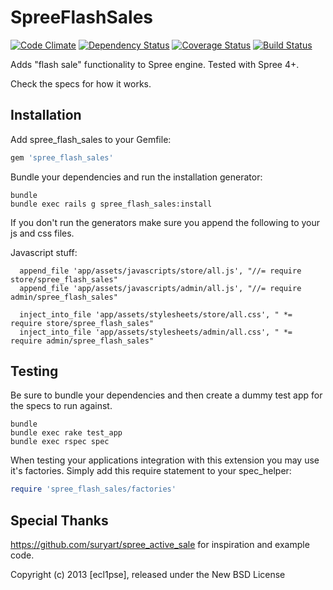 SpreeFlashSales
===============

[![Code Climate](https://codeclimate.com/github/ecl1pse/spree_flash_sales.png)](https://codeclimate.com/github/ecl1pse/spree_flash_sales)
[![Dependency Status](https://gemnasium.com/ecl1pse/spree_flash_sales.png)](https://gemnasium.com/ecl1pse/spree_flash_sales)
[![Coverage Status](https://coveralls.io/repos/ecl1pse/spree_flash_sales/badge.png)](https://coveralls.io/r/ecl1pse/spree_flash_sales)
[![Build Status](https://travis-ci.org/ecl1pse/spree_flash_sales.png?branch=master)](https://travis-ci.org/ecl1pse/spree_flash_sales)

Adds "flash sale" functionality to Spree engine. Tested with Spree 4+. 

Check the specs for how it works.



Installation
------------

Add spree_flash_sales to your Gemfile:

```ruby
gem 'spree_flash_sales'
```

Bundle your dependencies and run the installation generator:

```shell
bundle
bundle exec rails g spree_flash_sales:install
```

If you don't run the generators make sure you append the following to your js and css files.

Javascript stuff:

```
  append_file 'app/assets/javascripts/store/all.js', "//= require store/spree_flash_sales"
  append_file 'app/assets/javascripts/admin/all.js', "//= require admin/spree_flash_sales"
```

```
  inject_into_file 'app/assets/stylesheets/store/all.css', " *= require store/spree_flash_sales"
  inject_into_file 'app/assets/stylesheets/admin/all.css', " *= require admin/spree_flash_sales"
```

Testing
-------

Be sure to bundle your dependencies and then create a dummy test app for the specs to run against.

```shell
bundle
bundle exec rake test_app
bundle exec rspec spec
```

When testing your applications integration with this extension you may use it's factories.
Simply add this require statement to your spec_helper:

```ruby
require 'spree_flash_sales/factories'
```

Special Thanks
--------------

https://github.com/suryart/spree_active_sale for inspiration and example code.

Copyright (c) 2013 [ecl1pse], released under the New BSD License
